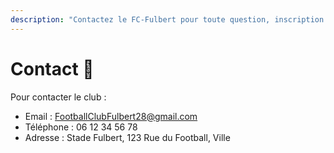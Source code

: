 ```yaml
---
description: "Contactez le FC-Fulbert pour toute question, inscription ou partenariat."
---
```


# Contact 📧

Pour contacter le club :  
- Email : FootballClubFulbert28@gmail.com 
- Téléphone : 06 12 34 56 78 
- Adresse : Stade Fulbert, 123 Rue du Football, Ville
